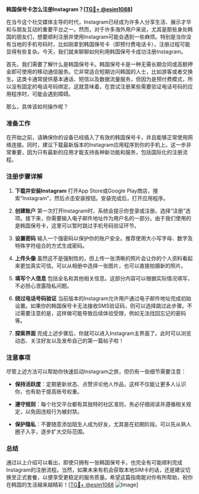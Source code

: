 **韩国保号卡怎么注册Instagram？[[TG💪+ @esim1088](https://t.me/s/esim1088)]**

在当今这个社交媒体主导的时代，Instagram已经成为许多人分享生活、展示才华和与朋友互动的重要平台之一。然而，对于许多海外用户来说，尤其是那些身处韩国的朋友们，想要顺利注册并使用Instagram可能会遇到一些麻烦。特别是当你没有当地的手机号码时，比如刚拿到韩国保号卡（即预付费电话卡），注册过程可能显得有些复杂。今天，我们就来聊聊如何利用韩国保号卡成功注册Instagram。

首先，我们需要了解什么是韩国保号卡。韩国保号卡是一种无需长期合同或高额押金即可使用的移动通信服务。它非常适合短期访问韩国的人士，比如游客或者交换生。这类卡通常提供基本通话、短信以及数据流量服务，但因为是预付费模式，所以没有固定的电话号码绑定。这就意味着，在尝试注册某些需要验证电话号码的应用程序时，可能会遇到障碍。

那么，具体该如何操作呢？

### 准备工作

在开始之前，请确保你的设备已经插入了有效的韩国保号卡，并且能够正常使用网络连接。同时，建议下载最新版本的Instagram应用程序到你的手机上。这一步非常重要，因为只有最新的应用才能支持各种新功能和服务，包括国际化的注册流程。

### 注册步骤详解

1. **下载并安装Instagram**
   打开App Store或Google Play商店，搜索“Instagram”，然后点击安装按钮。安装完成后，打开应用程序。

2. **创建账户**
   第一次打开Instagram时，系统会提示你登录或注册。选择“注册”选项。接下来，你需要输入电子邮件地址作为用户名的一部分。由于我们使用的是韩国保号卡，这里可以暂时跳过手机号码验证环节。

3. **设置密码**
   输入一个强密码以保护你的账户安全。推荐使用大小写字母、数字及特殊字符组合的方式生成密码。

4. **上传头像**
   虽然这不是强制性的，但上传一张清晰的照片会让你的个人资料看起来更加真实可信。可以从相册中选择一张图片，也可以直接拍摄新的照片。

5. **填写个人信息**
   包括全名和其他相关信息。这部分内容可以根据实际情况填写，不必担心泄露隐私问题。

6. **绕过电话号码验证**
   当前版本的Instagram允许用户通过电子邮件地址完成初始设置。如果你的韩国保号卡无法接收SMS验证码，则可以选择跳过此步骤。不过需要注意的是，这样做可能导致后续体验受限，例如无法找回忘记的密码等。

7. **探索界面**
   完成上述步骤后，你就可以进入Instagram主界面了。此时可以浏览动态、关注好友以及发布自己的第一篇帖子啦！

### 注意事项

尽管上述方法可以帮助你快速启动Instagram之旅，但仍有一些细节需要注意：

- **保持活跃度**：定期更新状态、点赞评论他人作品，这样不仅能让更多人认识你，也有助于提高账号权重。
  
- **遵守规则**：每个社交平台都有其独特的社区准则，务必仔细阅读并遵循相关规定，以免因违规行为被封禁。
  
- **保护隐私**：不要随意添加陌生人成为好友，尤其是在初期阶段。可以先从熟人圈子入手，逐步扩大交际范围。

### 总结

通过以上介绍可以看出，即使只拥有一张韩国保号卡，也完全有可能顺利完成Instagram的注册流程。当然，如果未来有机会获取本地SIM卡的话，还是建议切换至正式套餐，以便享受更稳定的服务质量。希望这篇指南能对你有所帮助，祝你在韩国的生活越来越精彩！[[TG💪+ @esim1088](https://t.me/s/esim1088) ![Image](https://i.postimg.cc/4NQfJmqS/Snipaste-2025-05-13-00-14-12.png)]